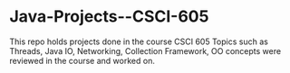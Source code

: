 # Java-Projects--CSCI-605
This repo holds projects done in the course CSCI 605
Topics such as Threads, Java IO, Networking, Collection Framework, OO concepts were reviewed in the course and worked on.
